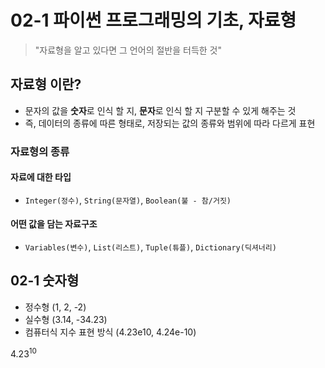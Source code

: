 # 02-1 파이썬 프로그래밍의 기초, 자료형

> "자료형을 알고 있다면 그 언어의 절반을 터득한 것"

## 자료형 이란?
- 문자의 값을 **숫자**로 인식 할 지, **문자**로 인식 할 지 구분할 수 있게 해주는 것
- 즉, 데이터의 종류에 따른 형태로, 저장되는 값의 종류와 범위에 따라 다르게 표현

### 자료형의 종류
#### 자료에 대한 타입
- `Integer(정수)`, `String(문자열)`, `Boolean(불 - 참/거짓)`

#### 어떤 값을 담는 자료구조
- `Variables(변수)`, `List(리스트)`, `Tuple(튜플)`, `Dictionary(딕셔너리)`

## 02-1 숫자형
- 정수형 (1, 2, -2)
- 실수형 (3.14, -34.23)
- 컴퓨터식 지수 표현 방식 (4.23e10, 4.24e-10)

$4.23^10$